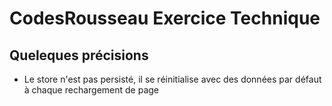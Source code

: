 # CodesRousseau Exercice Technique

## Queleques précisions

- Le store n'est pas persisté, il se réinitialise avec des données par défaut à chaque rechargement de page
